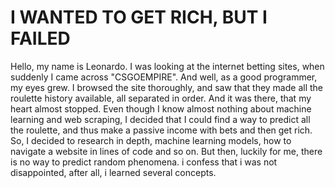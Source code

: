 # I WANTED TO GET RICH, BUT I FAILED

Hello, my name is Leonardo.
I was looking at the internet betting sites, when suddenly I came across "CSGOEMPIRE".
And well, as a good programmer, my eyes grew. 
I browsed the site thoroughly, and saw that they made all the roulette history available, all separated in order. And it was there, that my heart almost stopped.
Even though I know almost nothing about machine learning and web scraping, I decided that I could find a way to predict all the roulette, 
and thus make a passive income with bets and then get rich. 
So, I decided to research in depth, machine learning models, how to navigate a website in lines of code and so on.
But then, luckily for me, there is no way to predict random phenomena. i confess that i was not disappointed, after all, i learned several concepts.
